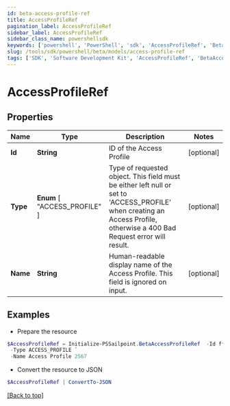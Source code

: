 ```yaml
---
id: beta-access-profile-ref
title: AccessProfileRef
pagination_label: AccessProfileRef
sidebar_label: AccessProfileRef
sidebar_class_name: powershellsdk
keywords: ['powershell', 'PowerShell', 'sdk', 'AccessProfileRef', 'BetaAccessProfileRef'] 
slug: /tools/sdk/powershell/beta/models/access-profile-ref
tags: ['SDK', 'Software Development Kit', 'AccessProfileRef', 'BetaAccessProfileRef']
---
```



# AccessProfileRef

## Properties

Name | Type | Description | Notes
------------ | ------------- | ------------- | -------------
**Id** | **String** | ID of the Access Profile | [optional] 
**Type** |  **Enum** [  "ACCESS_PROFILE" ] | Type of requested object. This field must be either left null or set to 'ACCESS_PROFILE' when creating an Access Profile, otherwise a 400 Bad Request error will result. | [optional] 
**Name** | **String** | Human-readable display name of the Access Profile. This field is ignored on input. | [optional] 

## Examples

- Prepare the resource
```powershell
$AccessProfileRef = Initialize-PSSailpoint.BetaAccessProfileRef  -Id ff808081751e6e129f1518161919ecca `
 -Type ACCESS_PROFILE `
 -Name Access Profile 2567
```

- Convert the resource to JSON
```powershell
$AccessProfileRef | ConvertTo-JSON
```


[[Back to top]](#) 

